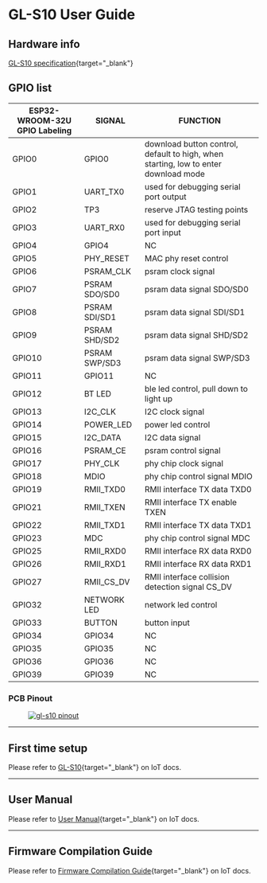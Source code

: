 # GL-S10 User Guide

## Hardware info

[GL-S10 specification](https://www.gl-inet.com/products/gl-s10/#specs){target="_blank"}

## GPIO list

| ESP32-WROOM-32U GPIO Labeling | SIGNAL        | FUNCTION                                                     |
| ----------------------------- | ------------- | ------------------------------------------------------------ |
| GPIO0                         | GPIO0         | download button control, default to high, when starting, low to enter download mode |
| GPIO1                         | UART_TX0      | used for debugging serial port output                        |
| GPIO2                         | TP3           | reserve JTAG testing points                                  |
| GPIO3                         | UART_RX0      | used for debugging serial port input                         |
| GPIO4                         | GPIO4         | NC                                                           |
| GPIO5                         | PHY_RESET     | MAC phy reset control                                        |
| GPIO6                         | PSRAM_CLK     | psram clock signal                                           |
| GPIO7                         | PSRAM SDO/SD0 | psram data signal SDO/SD0                                    |
| GPIO8                         | PSRAM SDI/SD1 | psram data signal SDI/SD1                                    |
| GPIO9                         | PSRAM SHD/SD2 | psram data signal SHD/SD2                                    |
| GPIO10                        | PSRAM SWP/SD3 | psram data signal SWP/SD3                                    |
| GPIO11                        | GPIO11        | NC                                                           |
| GPIO12                        | BT LED        | ble led control, pull down to light up                       |
| GPIO13                        | I2C_CLK       | I2C clock signal                                             |
| GPIO14                        | POWER_LED     | power led control                                            |
| GPIO15                        | I2C_DATA      | I2C data signal                                              |
| GPIO16                        | PSRAM_CE      | psram control signal                                         |
| GPIO17                        | PHY_CLK       | phy chip clock signal                                        |
| GPIO18                        | MDIO          | phy chip control signal MDIO                                 |
| GPIO19                        | RMII_TXD0     | RMII interface TX data TXD0                                  |
| GPIO21                        | RMII_TXEN     | RMII interface TX enable TXEN                                |
| GPIO22                        | RMII_TXD1     | RMII interface TX data TXD1                                  |
| GPIO23                        | MDC           | phy chip control signal MDC                                  |
| GPIO25                        | RMII_RXD0     | RMII interface RX data RXD0                                  |
| GPIO26                        | RMII_RXD1     | RMII interface RX data RXD1                                  |
| GPIO27                        | RMII_CS_DV    | RMII interface collision detection signal CS_DV              |
| GPIO32                        | NETWORK LED   | network led control                                          |
| GPIO33                        | BUTTON        | button input                                                 |
| GPIO34                        | GPIO34        | NC                                                           |
| GPIO35                        | GPIO35        | NC                                                           |
| GPIO36                        | GPIO36        | NC                                                           |
| GPIO39                        | GPIO39        | NC                                                           |

### PCB Pinout

<div class="gl-lightbox" itemscope itemtype="http://schema.org/ImageGallery">
  <figure itemprop="associatedMedia" itemscope itemtype="http://schema.org/ImageObject">
    <a href="https://static.gl-inet.com/docs/router/en/4/user_guide/gl-s10/hardware_info/gl-s10-pinout.jpg" itemprop="contentUrl" data-size="3167x2480">
      <img src="https://static.gl-inet.com/docs/router/en/4/user_guide/gl-s10/hardware_info/gl-s10-pinout.jpg" itemprop="thumbnail" alt="gl-s10 pinout" loading="lazy" />
    </a>
  </figure>
</div>

---

## First time setup

Please refer to [GL-S10](https://docs.gl-inet.com/iot/en/ble_proxy/gl-s10/){target="_blank"} on IoT docs.

---

## User Manual

Please refer to [User Manual](https://docs.gl-inet.com/iot/en/ble_proxy/gl-s10/user_manual/){target="_blank"} on IoT docs.

---

## Firmware Compilation Guide

Please refer to [Firmware Compilation Guide](https://docs.gl-inet.com/iot/en/ble_proxy/gl-s10/firmware_compilation_guide/){target="_blank"} on IoT docs.
